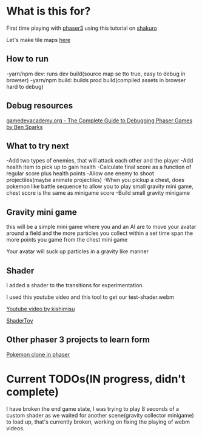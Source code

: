 # What is this for?

First time playing with [phaser3](https://phaser.io/) using this tutorial on [shakuro](https://shakuro.com/blog/phaser-js-a-step-by-step-tutorial-on-making-a-phaser-3-game)

Let's make tile maps [here](https://www.mapeditor.org/)

## How to run

-yarn/npm dev: runs dev build(source map se tto true, easy to debug in browser)
-yarn/npm build: builds prod build(compiled assets in browser hard to debug)

## Debug resources

[gamedevacademy.org - The Complete Guide to Debugging Phaser Games by Ben Sparks](https://gamedevacademy.org/how-to-debug-phaser-games/)

## What to try next

-Add two types of enemies, that will attack each other and the player
-Add health item to pick up to gain health
-Calculate final score as a function of regular score plus health points
-Allow one enemy to shoot projectiles(maybe animate projectiles)
-When you pickup a chest, does pokemon like battle sequence to allow you to play small gravity mini game, chest score is the same as minigame score
-Build small gravity minigame

## Gravity mini game

this will be a simple mini game where you and an AI are to move your avatar around a field and the more particles you collect within a set time span the more points you game from the chest mini game

Your avatar will suck up particles in a gravity like manner

## Shader

I added a shader to the transitions for experimentation. 

I used this youtube video and this tool to get our test-shader.webm

[Youtube video by kishimisu](https://www.youtube.com/watch?v=f4s1h2YETNY)

[ShaderToy](https://www.shadertoy.com/view/mtyGWy)

## Other phaser 3 projects to learn form

[Pokemon clone in phaser](https://github.com/konato-debug/pokemon-phaser)

# Current TODOs(IN progress, didn't complete)

I have broken the end game state, I was trying to play 8 seconds of a custom shader as we waited for another scene(gravity collector minigame) to load up, that's currently broken, working on fixing the playing of webm videos. 